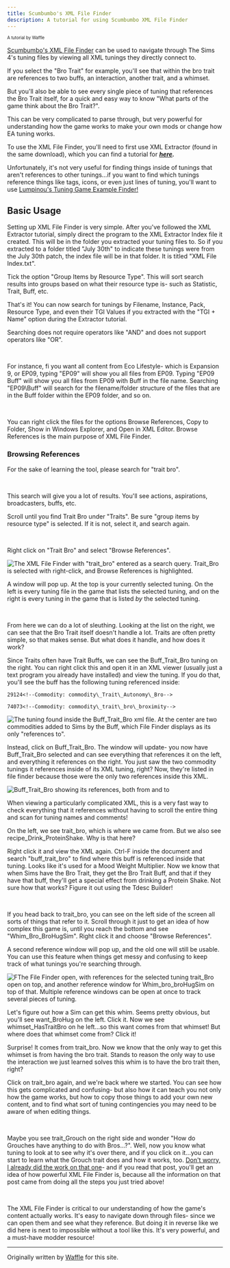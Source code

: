 ```yaml
---
title: Scumbumbo's XML File Finder
description: A tutorial for using Scumbumbo XML File Finder
---
```


<sup><sub>A tutorial by Waffle</sup></sub>

[Scumbumbo's XML File Finder](https://scumbumbomods.com/xml-extractor/) can be used to navigate through The Sims 4's tuning files by viewing all XML tunings they directly connect to.

If you select the "Bro Trait" for example, you'll see that within the bro trait are references to two buffs, an interaction, another trait, and a whimset. 

But you'll also be able to see every single piece of tuning that references the Bro Trait itself, for a quick and easy way to know "What parts of the game think about the Bro Trait?".

This can be very complicated to parse through, but very powerful for understanding how the game works to make your own mods or change how EA tuning works. 

To use the XML File Finder, you'll need to first use XML Extractor (found in the same download), which you can find a tutorial for ***[here](https://thesims4moddersreference.org/tutorials/xml-extractor/).***

Unfortunately, it's not very useful for finding things inside of tunings that aren't references to other tunings...if you want to find which tunings reference things like tags, icons, or even just lines of tuning, you'll want to use [Lumpinou's Tuning Game Example Finder!](https://app.ts4modhound.com/tools/game_example_search)


Basic Usage
---

Setting up XML File Finder is very simple. After you've followed the XML Extractor tutorial, simply direct the program to the XML Extractor Index file it created. This will be in the folder you extracted your tuning files to. So if you extracted to a folder titled "July 30th" to indicate these tunings were from the July 30th patch, the index file will be in that folder. It is titled "XML File Index.txt".

Tick the option "Group Items by Resource Type". This will sort search results into groups based on what their resource type is- such as Statistic, Trait, Buff, etc.

That's it! You can now search for tunings by Filename, Instance, Pack, Resource Type, and even their TGI Values if you extracted with the "TGI + Name" option during the Extractor tutorial.

Searching does not require operators like "AND" and does not support operators like "OR".

<br>

For instance, fi you want all content from Eco Lifestyle- which is Expansion 9, or EP09, typing "EP09" will show you all files from EP09. Typing "EP09 Buff" will show you all files from EP09 with Buff in the file name. Searching "EP09\\Buff" will search for the filename/folder structure of the files that are in the Buff folder within the EP09 folder, and so on. 

<br>

You can right click the files for the options Browse References, Copy to Folder, Show in Windows Explorer, and Open in XML Editor. Browse References is the main purpose of XML File Finder.

### Browsing References

For the sake of learning the tool, please search for "trait bro".

<br>

This search will give you a lot of results. You'll see actions, aspirations, broadcasters, buffs, etc.

Scroll until you find Trait Bro under "Traits". Be sure "group items by resource type" is selected. If it is not, select it, and search again.

<br>

Right click on "Trait Bro" and select "Browse References".

![The XML File Finder with "trait_bro" entered as a search query. Trait_Bro is selected with right-click, and Browse References is highlighted.](../../../../src/assets/File-Finder-1-waffle.png)

A window will pop up. At the top is your currently selected tuning. On the left is every tuning file in the game that lists the selected tuning, and on the right is every tuning in the game that is listed *by* the selected tuning.

<br>

From here we can do a lot of sleuthing. Looking at the list on the right, we can see that the Bro Trait itself doesn't handle a lot. Traits are often pretty simple, so that makes sense. But what does it handle, and how does it work?

Since Traits often have Trait Buffs, we can see the Buff\_Trait\_Bro tuning on the right. You can right click this and open it in an XML viewer (usually just a text program you already have installed) and view the tuning. If you do that, you'll see the buff has the following tuning referenced inside:

```
29124<!--Commodity: commodity\_Trait\_Autonomy\_Bro-->

74073<!--Commodity: commodity\_trait\_bro\_broximity-->
```

![The tuning found inside the Buff_Trait_Bro xml file. At the center are two commodities added to Sims by the Buff, which File Finder displays as its only "references to".](../../../../src/assets/File-Finder-2-waffle.png)

Instead, click on Buff\_Trait\_Bro. The window will update- you now have Buff\_Trait\_Bro selected and can see everything that references it on the left, and everything it references on the right. You just saw the two commodity tunings it references inside of its XML tuning, right? Now, they're listed in file finder because those were the only two references inside this XML. 

![Buff_Trait_Bro showing its references, both from and to](../../../../src/assets/File-finder-3-waffle.png)

When viewing a particularly complicated XML, this is a very fast way to check everything that it references without having to scroll the entire thing and scan for tuning names and comments!

On the left, we see trait\_bro, which is where we came from. But we also see recipe\_Drink\_ProteinShake. Why is that here?

Right click it and view the XML again. Ctrl-F inside the document and search "buff\_trait\_bro" to find where this buff is referenced inside that tuning. Looks like it's used for a Mood Weight Multiplier. Now we know that when Sims have the Bro Trait, they get the Bro Trait Buff, and that if they have that buff, they'll get a special effect from drinking a Protein Shake. Not sure how that works? Figure it out using the Tdesc Builder!

<br>

If you head back to trait\_bro, you can see on the left side of the screen all sorts of things that refer to it. Scroll through it just to get an idea of how complex this game is, until you reach the bottom and see "Whim\_Bro\_BroHugSim". Right click it and choose "Browse References".

A second reference window will pop up, and the old one will still be usable. You can use this feature when things get messy and confusing to keep track of what tunings you're searching through. 

![FThe File Finder open, with references for the selected tuning trait_Bro open on top, and another reference window for Whim_bro_broHugSim on top of that. Multiple reference windows can be open at once to track several pieces of tuning.](../../../../src/assets/File-Finder-4-waffle.png)

Let's figure out how a Sim can get this whim. Seems pretty obvious, but you'll see want\_BroHug on the left. Click it. Now we see whimset\_HasTraitBro on he left...so this want comes from that whimset! But where does that whimset come from? Click it!

Surprise! It comes from trait\_bro. Now we know that the only way to get this whimset is from having the bro trait. Stands to reason the only way to use the interaction we just learned solves this whim is to have the bro trait then, right? 

Click on trait\_bro again, and we're back where we started. You can see how this gets complicated and confusing- but also how it can teach you not only how the game works, but how to copy those things to add your own new content, and to find what sort of tuning contingencies you may need to be aware of when editing things. 

<br>

Maybe you see trait\_Grouch on the right side and wonder "How do Grouches have anything to do with Bros...?". Well, now you know what tuning to look at to see why it's over there, and if you click on it...you can start to learn what the Grouch trait does and how it works, too. [Don't worry, I already did the work on that one](https://www.patreon.com/posts/117230327)- and if you read that post, you'll get an idea of how powerful XML File Finder is, because all the information on that post came from doing all the steps you just tried above!

<br>

The XML File Finder is critical to our understanding of how the game's content actually works. It's easy to navigate down through files- since we can open them and see what they reference. But doing it in reverse like we did here is next to impossible without a tool like this. It's very powerful, and a must-have modder resource!

---

Originally written by [Waffle](https://www.patreon.com/c/waffle_mix_ins/) for this site.